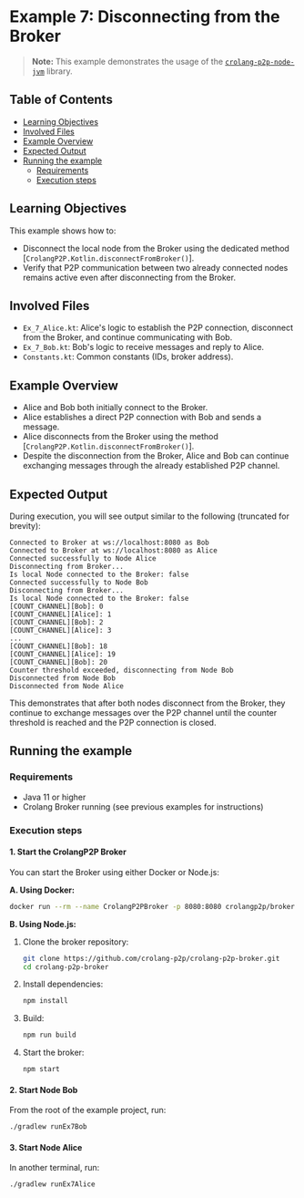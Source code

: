 # Example 7: Disconnecting from the Broker

> **Note:** This example demonstrates the usage of the [`crolang-p2p-node-jvm`](https://github.com/crolang-p2p/crolang-p2p-node-jvm) library.

## Table of Contents

- [Learning Objectives](#learning-objectives)
- [Involved Files](#involved-files)
- [Example Overview](#example-overview)
- [Expected Output](#expected-output)
- [Running the example](#running-the-example)
  - [Requirements](#requirements)
  - [Execution steps](#execution-steps)

## Learning Objectives

This example shows how to:
- Disconnect the local node from the Broker using the dedicated method [`CrolangP2P.Kotlin.disconnectFromBroker()`].
- Verify that P2P communication between two already connected nodes remains active even after disconnecting from the Broker.

## Involved Files

- `Ex_7_Alice.kt`: Alice's logic to establish the P2P connection, disconnect from the Broker, and continue communicating with Bob.
- `Ex_7_Bob.kt`: Bob's logic to receive messages and reply to Alice.
- `Constants.kt`: Common constants (IDs, broker address).

## Example Overview

- Alice and Bob both initially connect to the Broker.
- Alice establishes a direct P2P connection with Bob and sends a message.
- Alice disconnects from the Broker using the method [`CrolangP2P.Kotlin.disconnectFromBroker()`].
- Despite the disconnection from the Broker, Alice and Bob can continue exchanging messages through the already established P2P channel.

## Expected Output

During execution, you will see output similar to the following (truncated for brevity):
```
Connected to Broker at ws://localhost:8080 as Bob
Connected to Broker at ws://localhost:8080 as Alice
Connected successfully to Node Alice
Disconnecting from Broker...
Is local Node connected to the Broker: false
Connected successfully to Node Bob
Disconnecting from Broker...
Is local Node connected to the Broker: false
[COUNT_CHANNEL][Bob]: 0
[COUNT_CHANNEL][Alice]: 1
[COUNT_CHANNEL][Bob]: 2
[COUNT_CHANNEL][Alice]: 3
...
[COUNT_CHANNEL][Bob]: 18
[COUNT_CHANNEL][Alice]: 19
[COUNT_CHANNEL][Bob]: 20
Counter threshold exceeded, disconnecting from Node Bob
Disconnected from Node Bob
Disconnected from Node Alice
```

This demonstrates that after both nodes disconnect from the Broker, they continue to exchange messages over the P2P channel until the counter threshold is reached and the P2P connection is closed.

## Running the example

### Requirements

- Java 11 or higher
- Crolang Broker running (see previous examples for instructions)

### Execution steps

#### 1. Start the CrolangP2P Broker

You can start the Broker using either Docker or Node.js:

**A. Using Docker:**

```sh
docker run --rm --name CrolangP2PBroker -p 8080:8080 crolangp2p/broker
```

**B. Using Node.js:**

1. Clone the broker repository:
   ```sh
   git clone https://github.com/crolang-p2p/crolang-p2p-broker.git
   cd crolang-p2p-broker
   ```
2. Install dependencies:
   ```sh
   npm install
   ```
3. Build:
   ```sh
   npm run build
   ```
4. Start the broker:
   ```sh
   npm start
   ```

#### 2. Start Node Bob

From the root of the example project, run:

```sh
./gradlew runEx7Bob
```

#### 3. Start Node Alice

In another terminal, run:

```sh
./gradlew runEx7Alice
```
